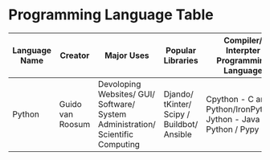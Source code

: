# Programming Language Table

| Language Name | Creator | Major Uses | Popular Libraries | Compiler/ Interpter Programming Language | Job Salaries |
| --------------| ------- | ---------- | ----------------- | ---------------------------------------- | ------------ |
| Python | Guido van Roosum | Devoloping Websites/ GUI/ Software/ System Administration/ Scientific Computing | Djando/ tKinter/ Scipy / Buildbot/ Ansible | Cpython - C and Python/IronPython/ Jython - Java and Python / Pypy |

